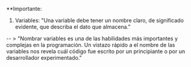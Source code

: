 **Importante:

1. Variables: "Una variable debe tener un nombre claro, de significado evidente, que describa el dato que almacena."

-- > "Nombrar variables es una de las habilidades más importantes y complejas en la programación. Un vistazo rápido a el nombre de las variables nos revela cuál código fue escrito por un principiante o por un desarrollador experimentado."
